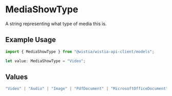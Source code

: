 # MediaShowType

A string representing what type of media this is.

## Example Usage

```typescript
import { MediaShowType } from "@wistia/wistia-api-client/models";

let value: MediaShowType = "Video";
```

## Values

```typescript
"Video" | "Audio" | "Image" | "PdfDocument" | "MicrosoftOfficeDocument" | "Swf" | "UnknownType"
```